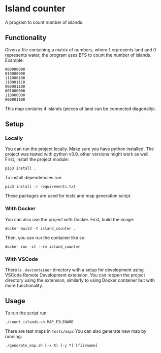 # Island counter
A program to count number of islands.

## Functionality
Given a file containing a matrix of numbers, where 1 represents land and 0 represents water, the program uses BFS to count the number of islands. Example:
```
000000000
010000000
111000100
110001110
000001100
001000000
110000000
000001100
```
This map contains 4 islands (pieces of land can be connected diagonally).

## Setup
### Locally
You can run the project locally. Make sure you have python installed. The project was tested with python v3.9, other versions might work as well. First, install the project module:
```
pip3 install .
```

To install dependencies run: 
```
pip3 install -r requirements.txt
```
These packages are used for tests and map generation script.

### With Docker
You can also use the project with Docker. First, build the image:
```
docker build -t island_counter .
```
Then, you can run the container like so:
```
docker run -it --rm island_counter
```

### With VSCode
There is `.devcontainer` directory with a setup for development using VSCode Remote Development extension. You can reopen the project directory using the extension, similarly to using Docker container but with more functionality.

## Usage
To run the script run:
```
./count_islands.sh MAP_FILENAME
```
There are test maps in `tests/maps`
You can also generate new map by running:
```
./generate_map.sh [-x X] [-y Y] [filename]
```
